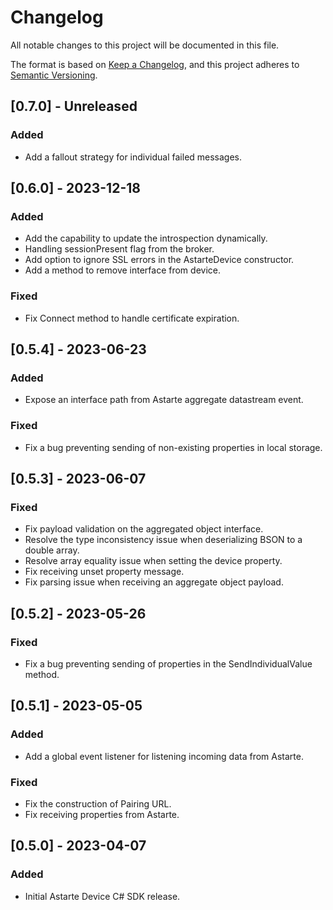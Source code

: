 # Changelog
All notable changes to this project will be documented in this file.

The format is based on [Keep a Changelog](https://keepachangelog.com/en/1.0.0/),
and this project adheres to [Semantic Versioning](https://semver.org/spec/v2.0.0.html).

## [0.7.0] - Unreleased
### Added
- Add a fallout strategy for individual failed messages.

## [0.6.0] - 2023-12-18
### Added
- Add the capability to update the introspection dynamically.
- Handling sessionPresent flag from the broker.
- Add option to ignore SSL errors in the AstarteDevice constructor.
- Add a method to remove interface from device.

### Fixed
- Fix Connect method to handle certificate expiration.

## [0.5.4] - 2023-06-23
### Added
- Expose an interface path from Astarte aggregate datastream event.

### Fixed
- Fix a bug preventing sending of non-existing properties in local storage.

## [0.5.3] - 2023-06-07
### Fixed
- Fix payload validation on the aggregated object interface.
- Resolve the type inconsistency issue when deserializing BSON to a double array.
- Resolve array equality issue when setting the device property.
- Fix receiving unset property message.
- Fix parsing issue when receiving an aggregate object payload.

## [0.5.2] - 2023-05-26
### Fixed
- Fix a bug preventing sending of properties in the SendIndividualValue method.

## [0.5.1] - 2023-05-05
### Added
- Add a global event listener for listening incoming data from Astarte.

### Fixed
- Fix the construction of Pairing URL.
- Fix receiving properties from Astarte.

## [0.5.0] - 2023-04-07
### Added
- Initial Astarte Device C# SDK release.
